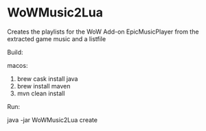 # WoWMusic2Lua
Creates the playlists for the WoW Add-on EpicMusicPlayer from the extracted game music and a listfile

Build:

macos:

1. brew cask install java
2. brew install maven
3. mvn clean install

Run:

java -jar WoWMusic2Lua create
